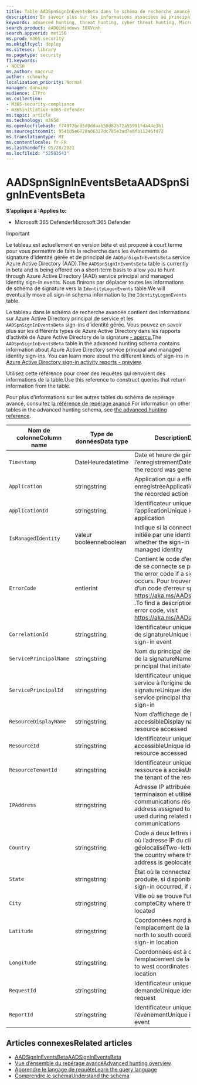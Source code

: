 ```yaml
---
title: Table AADSpnSignInEventsBeta dans le schéma de recherche avancé
description: En savoir plus sur les informations associées au principal Azure Active Directory service et à la table des événements de signature d’identité gérée du schéma de recherche avancé
keywords: advanced hunting, threat hunting, cyber threat hunting, Microsoft 365 Defender, microsoft 365, m365, search, query, telemetry, schema reference, kusto, table, column, data type, description, AlertInfo, alert, entities, evidence, file, IP address, device, machine, user, account, identity, AAD
search.product: eADQiWindows 10XVcnh
search.appverid: met150
ms.prod: m365-security
ms.mktglfcycl: deploy
ms.sitesec: library
ms.pagetype: security
f1.keywords:
- NOCSH
ms.author: maccruz
author: schmurky
localization_priority: Normal
manager: dansimp
audience: ITPro
ms.collection:
- M365-security-compliance
- m365initiative-m365-defender
ms.topic: article
ms.technology: m365d
ms.openlocfilehash: f74972bcd5d0ddaab58d82b72a55991fda44e3b1
ms.sourcegitcommit: 9541d5e6720a06327dc785e3ad7e8fb11246fd72
ms.translationtype: MT
ms.contentlocale: fr-FR
ms.lasthandoff: 05/20/2021
ms.locfileid: "52583543"
---
```

# <a name="aadspnsignineventsbeta"></a><span data-ttu-id="17e6f-104">AADSpnSignInEventsBeta</span><span class="sxs-lookup"><span data-stu-id="17e6f-104">AADSpnSignInEventsBeta</span></span>

<span data-ttu-id="17e6f-105">**S’applique à :**</span><span class="sxs-lookup"><span data-stu-id="17e6f-105">**Applies to:**</span></span>

- <span data-ttu-id="17e6f-106">Microsoft 365 Defender</span><span class="sxs-lookup"><span data-stu-id="17e6f-106">Microsoft 365 Defender</span></span>

>[!IMPORTANT]
> <span data-ttu-id="17e6f-107">Le tableau est actuellement en version bêta et est proposé à court terme pour vous permettre de faire la recherche dans les événements de signature d’identité gérée et de principal de `AADSpnSignInEventsBeta` service Azure Active Directory (AAD).</span><span class="sxs-lookup"><span data-stu-id="17e6f-107">The `AADSpnSignInEventsBeta` table is currently in beta and is being offered on a short-term basis to allow you to hunt through Azure Active Directory (AAD) service principal and managed identity sign-in events.</span></span> <span data-ttu-id="17e6f-108">Nous finirons par déplacer toutes les informations de schéma de signature vers la `IdentityLogonEvents` table.</span><span class="sxs-lookup"><span data-stu-id="17e6f-108">We will eventually move all sign-in schema information to the `IdentityLogonEvents` table.</span></span>



<span data-ttu-id="17e6f-109">Le tableau dans le schéma de recherche avancée contient des informations sur Azure Active Directory principal de service et les `AADSpnSignInEventsBeta` sign-ins d’identité gérée. Vous pouvez en savoir plus sur les différents types de Azure Active Directory dans les rapports d’activité de Azure Active Directory de la signature [- aperçu.](/azure/active-directory/reports-monitoring/concept-all-sign-ins)</span><span class="sxs-lookup"><span data-stu-id="17e6f-109">The `AADSpnSignInEventsBeta` table in the advanced hunting schema contains information about Azure Active Directory service principal and managed identity sign-ins. You can learn more about the different kinds of sign-ins in [Azure Active Directory sign-in activity reports - preview](/azure/active-directory/reports-monitoring/concept-all-sign-ins).</span></span>

<span data-ttu-id="17e6f-110">Utilisez cette référence pour créer des requêtes qui renvoient des informations de la table.</span><span class="sxs-lookup"><span data-stu-id="17e6f-110">Use this reference to construct queries that return information from the table.</span></span>

<span data-ttu-id="17e6f-111">Pour plus d’informations sur les autres tables du schéma de repérage avancé, consultez [la référence de repérage avancé](/windows/security/threat-protection/microsoft-defender-atp/advanced-hunting-reference).</span><span class="sxs-lookup"><span data-stu-id="17e6f-111">For information on other tables in the advanced hunting schema, see [the advanced hunting reference](/windows/security/threat-protection/microsoft-defender-atp/advanced-hunting-reference).</span></span>





| <span data-ttu-id="17e6f-112">Nom de colonne</span><span class="sxs-lookup"><span data-stu-id="17e6f-112">Column name</span></span>     | <span data-ttu-id="17e6f-113">Type de données</span><span class="sxs-lookup"><span data-stu-id="17e6f-113">Data type</span></span> | <span data-ttu-id="17e6f-114">Description</span><span class="sxs-lookup"><span data-stu-id="17e6f-114">Description</span></span>   |
| ----- | ----- | ---- |
| `Timestamp` | <span data-ttu-id="17e6f-115">DateHeure</span><span class="sxs-lookup"><span data-stu-id="17e6f-115">datetime</span></span>      | <span data-ttu-id="17e6f-116">Date et heure de génération de l’enregistrement</span><span class="sxs-lookup"><span data-stu-id="17e6f-116">Date and time when the record was generated</span></span>                                                                                                     |
| `Application`          | <span data-ttu-id="17e6f-117">string</span><span class="sxs-lookup"><span data-stu-id="17e6f-117">string</span></span>        | <span data-ttu-id="17e6f-118">Application qui a effectué l’action enregistrée</span><span class="sxs-lookup"><span data-stu-id="17e6f-118">Application that performed the recorded action</span></span>                                                                                                   |
| `ApplicationId`        | <span data-ttu-id="17e6f-119">string</span><span class="sxs-lookup"><span data-stu-id="17e6f-119">string</span></span>        | <span data-ttu-id="17e6f-120">Identificateur unique de l’application</span><span class="sxs-lookup"><span data-stu-id="17e6f-120">Unique identifier for the application</span></span>                                                                                                           |
| `IsManagedIdentity`    | <span data-ttu-id="17e6f-121">valeur booléenne</span><span class="sxs-lookup"><span data-stu-id="17e6f-121">boolean</span></span>       | <span data-ttu-id="17e6f-122">Indique si la connectez-vous a été initiée par une identité gérée</span><span class="sxs-lookup"><span data-stu-id="17e6f-122">Indicates whether the sign-in was initiated by a managed identity</span></span>                                                                               |
| `ErrorCode`            | <span data-ttu-id="17e6f-123">entier</span><span class="sxs-lookup"><span data-stu-id="17e6f-123">int</span></span>        | <span data-ttu-id="17e6f-124">Contient le code d’erreur si une erreur de se connecte se produit.</span><span class="sxs-lookup"><span data-stu-id="17e6f-124">Contains the error code if a sign-in error occurs.</span></span> <span data-ttu-id="17e6f-125">Pour trouver une description d’un code d’erreur spécifique, visitez <https://aka.ms/AADsigninsErrorCodes> .</span><span class="sxs-lookup"><span data-stu-id="17e6f-125">To find a description of a specific error code, visit <https://aka.ms/AADsigninsErrorCodes>.</span></span> |
| `CorrelationId`        | <span data-ttu-id="17e6f-126">string</span><span class="sxs-lookup"><span data-stu-id="17e6f-126">string</span></span>        | <span data-ttu-id="17e6f-127">Identificateur unique de l’événement de signature</span><span class="sxs-lookup"><span data-stu-id="17e6f-127">Unique identifier of the sign-in event</span></span>                                                                                                          |
| `ServicePrincipalName` | <span data-ttu-id="17e6f-128">string</span><span class="sxs-lookup"><span data-stu-id="17e6f-128">string</span></span>        | <span data-ttu-id="17e6f-129">Nom du principal de service à l’origine de la signature</span><span class="sxs-lookup"><span data-stu-id="17e6f-129">Name of the service principal that initiated the sign-in</span></span>                                                                                        |
| `ServicePrincipalId`   | <span data-ttu-id="17e6f-130">string</span><span class="sxs-lookup"><span data-stu-id="17e6f-130">string</span></span>        | <span data-ttu-id="17e6f-131">Identificateur unique du principal de service à l’origine de la signature</span><span class="sxs-lookup"><span data-stu-id="17e6f-131">Unique identifier of the service principal that initiated the sign-in</span></span>                                                                           |
| `ResourceDisplayName`  | <span data-ttu-id="17e6f-132">string</span><span class="sxs-lookup"><span data-stu-id="17e6f-132">string</span></span>        | <span data-ttu-id="17e6f-133">Nom d’affichage de la ressource accessible</span><span class="sxs-lookup"><span data-stu-id="17e6f-133">Display name of the resource accessed</span></span>                                                                                                           |
| `ResourceId`           | <span data-ttu-id="17e6f-134">string</span><span class="sxs-lookup"><span data-stu-id="17e6f-134">string</span></span>        | <span data-ttu-id="17e6f-135">Identificateur unique de la ressource accessible</span><span class="sxs-lookup"><span data-stu-id="17e6f-135">Unique identifier of the resource accessed</span></span>                                                                                                      |
| `ResourceTenantId`     | <span data-ttu-id="17e6f-136">string</span><span class="sxs-lookup"><span data-stu-id="17e6f-136">string</span></span>        | <span data-ttu-id="17e6f-137">Identificateur unique du client de la ressource à accès</span><span class="sxs-lookup"><span data-stu-id="17e6f-137">Unique identifier of the tenant of the resource accessed</span></span>                                                                                        |
| `IPAddress`            | <span data-ttu-id="17e6f-138">string</span><span class="sxs-lookup"><span data-stu-id="17e6f-138">string</span></span>        | <span data-ttu-id="17e6f-139">Adresse IP attribuée au point de terminaison et utilisée lors des communications réseau associées</span><span class="sxs-lookup"><span data-stu-id="17e6f-139">IP address assigned to the endpoint and used during related network communications</span></span>                                                              |
| `Country`          | <span data-ttu-id="17e6f-140">string</span><span class="sxs-lookup"><span data-stu-id="17e6f-140">string</span></span>        | <span data-ttu-id="17e6f-141">Code à deux lettres indiquant le pays où l’adresse IP du client est géolocalisé</span><span class="sxs-lookup"><span data-stu-id="17e6f-141">Two-letter code indicating the country where the client IP address is geolocated</span></span>                                                                |
| `State`                | <span data-ttu-id="17e6f-142">string</span><span class="sxs-lookup"><span data-stu-id="17e6f-142">string</span></span>        | <span data-ttu-id="17e6f-143">État où la connectez-vous s’est produite, si disponible</span><span class="sxs-lookup"><span data-stu-id="17e6f-143">State where the sign-in occurred, if available</span></span>                                                                                                  |
| `City`                 | <span data-ttu-id="17e6f-144">string</span><span class="sxs-lookup"><span data-stu-id="17e6f-144">string</span></span>        | <span data-ttu-id="17e6f-145">Ville où se trouve l’utilisateur du compte</span><span class="sxs-lookup"><span data-stu-id="17e6f-145">City where the account user is located</span></span>                                                                                                          |
| `Latitude`             | <span data-ttu-id="17e6f-146">string</span><span class="sxs-lookup"><span data-stu-id="17e6f-146">string</span></span>        | <span data-ttu-id="17e6f-147">Coordonnées nord à sud de l’emplacement de la signature</span><span class="sxs-lookup"><span data-stu-id="17e6f-147">The north to south coordinates of the sign-in location</span></span>                                                                                          |
| `Longitude`            | <span data-ttu-id="17e6f-148">string</span><span class="sxs-lookup"><span data-stu-id="17e6f-148">string</span></span>        | <span data-ttu-id="17e6f-149">Coordonnées est à ouest de l’emplacement de la signature</span><span class="sxs-lookup"><span data-stu-id="17e6f-149">The east to west coordinates of the sign-in location</span></span>                                                                                            |
| `RequestId`            | <span data-ttu-id="17e6f-150">string</span><span class="sxs-lookup"><span data-stu-id="17e6f-150">string</span></span>        | <span data-ttu-id="17e6f-151">Identificateur unique de la demande</span><span class="sxs-lookup"><span data-stu-id="17e6f-151">Unique identifier of the request</span></span>                                                                                                                |
|`ReportId` | <span data-ttu-id="17e6f-152">string</span><span class="sxs-lookup"><span data-stu-id="17e6f-152">string</span></span> | <span data-ttu-id="17e6f-153">Identificateur unique de l’événement</span><span class="sxs-lookup"><span data-stu-id="17e6f-153">Unique identifier for the event</span></span> | 

 

## <a name="related-articles"></a><span data-ttu-id="17e6f-154">Articles connexes</span><span class="sxs-lookup"><span data-stu-id="17e6f-154">Related articles</span></span>

-   [<span data-ttu-id="17e6f-155">AADSignInEventsBeta</span><span class="sxs-lookup"><span data-stu-id="17e6f-155">AADSignInEventsBeta</span></span>](./advanced-hunting-aadsignineventsbeta-table.md)
-   [<span data-ttu-id="17e6f-156">Vue d’ensemble du repérage avancé</span><span class="sxs-lookup"><span data-stu-id="17e6f-156">Advanced hunting overview</span></span>](/windows/security/threat-protection/microsoft-defender-atp/advanced-hunting-overview)
-   [<span data-ttu-id="17e6f-157">Apprendre le langage de requête</span><span class="sxs-lookup"><span data-stu-id="17e6f-157">Learn the query language</span></span>](/windows/security/threat-protection/microsoft-defender-atp/advanced-hunting-query-language)
-   [<span data-ttu-id="17e6f-158">Comprendre le schéma</span><span class="sxs-lookup"><span data-stu-id="17e6f-158">Understand the schema</span></span>](/windows/security/threat-protection/microsoft-defender-atp/advanced-hunting-schema-reference)